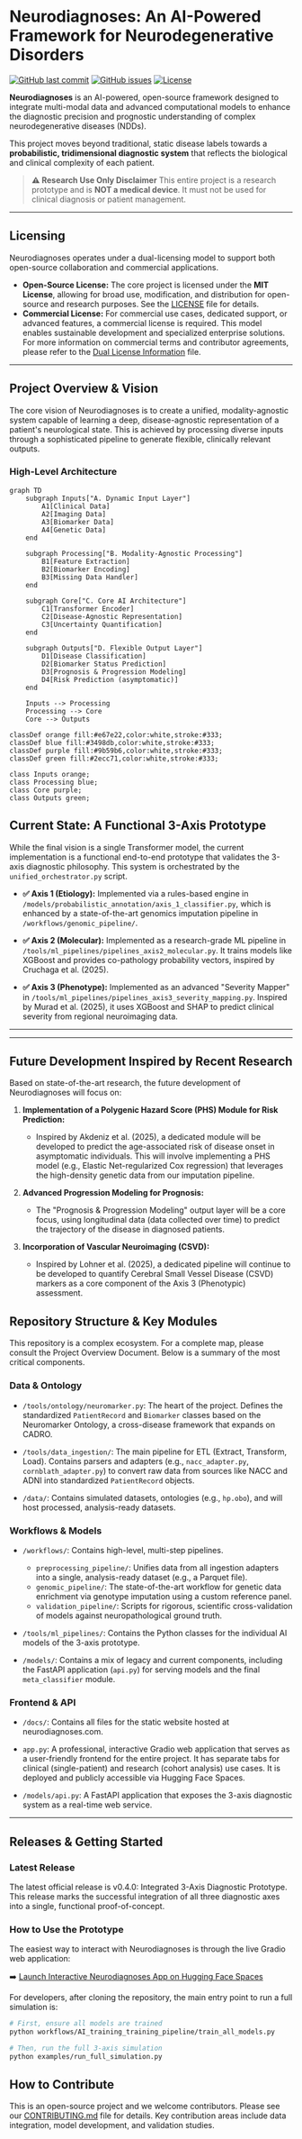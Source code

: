 # Neurodiagnoses: An AI-Powered Framework for Neurodegenerative Disorders

[![GitHub last commit](https://img.shields.io/github/last-commit/Fundacion-de-Neurociencias/neurodiagnoses)](https://github.com/Fundacion-de-Neurociencias/neurodiagnoses/commits/main)
[![GitHub issues](https://img.shields.io/github/issues/Fundacion-de-Neurociencias/neurodiagnoses)](https://github.com/Fundacion-de-Neurociencias/neurodiagnoses/issues)
[![License](https://img.shields.io/github/license/Fundacion-de-Neurociencias/neurodiagnoses)](LICENSE)

**Neurodiagnoses** is an AI-powered, open-source framework designed to integrate multi-modal data and advanced computational models to enhance the diagnostic precision and prognostic understanding of complex neurodegenerative diseases (NDDs).

This project moves beyond traditional, static disease labels towards a **probabilistic, tridimensional diagnostic system** that reflects the biological and clinical complexity of each patient.

> **⚠️ Research Use Only Disclaimer**
> This entire project is a research prototype and is **NOT a medical device**. It must not be used for clinical diagnosis or patient management.

---

## Licensing

Neurodiagnoses operates under a dual-licensing model to support both open-source collaboration and commercial applications.

*   **Open-Source License:** The core project is licensed under the **MIT License**, allowing for broad use, modification, and distribution for open-source and research purposes. See the [LICENSE](LICENSE) file for details.
*   **Commercial License:** For commercial use cases, dedicated support, or advanced features, a commercial license is required. This model enables sustainable development and specialized enterprise solutions. For more information on commercial terms and contributor agreements, please refer to the [Dual License Information](DUAL_LICENSE.md) file.

---

## Project Overview & Vision

The core vision of Neurodiagnoses is to create a unified, modality-agnostic system capable of learning a deep, disease-agnostic representation of a patient's neurological state. This is achieved by processing diverse inputs through a sophisticated pipeline to generate flexible, clinically relevant outputs.

### High-Level Architecture
```mermaid
graph TD
    subgraph Inputs["A. Dynamic Input Layer"]
        A1[Clinical Data] 
        A2[Imaging Data]
        A3[Biomarker Data]
        A4[Genetic Data]
    end
    
    subgraph Processing["B. Modality-Agnostic Processing"]
        B1[Feature Extraction]
        B2[Biomarker Encoding]
        B3[Missing Data Handler]
    end
    
    subgraph Core["C. Core AI Architecture"]
        C1[Transformer Encoder]
        C2[Disease-Agnostic Representation]
        C3[Uncertainty Quantification]
    end
    
    subgraph Outputs["D. Flexible Output Layer"]
        D1[Disease Classification]
        D2[Biomarker Status Prediction]
        D3[Prognosis & Progression Modeling]
        D4[Risk Prediction (asymptomatic)]
    end
    
    Inputs --> Processing
    Processing --> Core
    Core --> Outputs

classDef orange fill:#e67e22,color:white,stroke:#333;
classDef blue fill:#3498db,color:white,stroke:#333;
classDef purple fill:#9b59b6,color:white,stroke:#333;
classDef green fill:#2ecc71,color:white,stroke:#333;

class Inputs orange;
class Processing blue;
class Core purple;
class Outputs green;
```

## Current State: A Functional 3-Axis Prototype
While the final vision is a single Transformer model, the current implementation is a functional end-to-end prototype that validates the 3-axis diagnostic philosophy. This system is orchestrated by the `unified_orchestrator.py` script.

*   **✅ Axis 1 (Etiology):** Implemented via a rules-based engine in `/models/probabilistic_annotation/axis_1_classifier.py`, which is enhanced by a state-of-the-art genomics imputation pipeline in `/workflows/genomic_pipeline/`.

*   **✅ Axis 2 (Molecular):** Implemented as a research-grade ML pipeline in `/tools/ml_pipelines/pipelines_axis2_molecular.py`. It trains models like XGBoost and provides co-pathology probability vectors, inspired by Cruchaga et al. (2025).

*   **✅ Axis 3 (Phenotype):** Implemented as an advanced "Severity Mapper" in `/tools/ml_pipelines/pipelines_axis3_severity_mapping.py`. Inspired by Murad et al. (2025), it uses XGBoost and SHAP to predict clinical severity from regional neuroimaging data.

---

---


## Future Development Inspired by Recent Research

Based on state-of-the-art research, the future development of Neurodiagnoses will focus on:

1.  **Implementation of a Polygenic Hazard Score (PHS) Module for Risk Prediction:**
    * Inspired by Akdeniz et al. (2025), a dedicated module will be developed to predict the age-associated risk of disease onset in asymptomatic individuals. This will involve implementing a PHS model (e.g., Elastic Net-regularized Cox regression) that leverages the high-density genetic data from our imputation pipeline.

2.  **Advanced Progression Modeling for Prognosis:**
    * The "Prognosis & Progression Modeling" output layer will be a core focus, using longitudinal data (data collected over time) to predict the trajectory of the disease in diagnosed patients.

3.  **Incorporation of Vascular Neuroimaging (CSVD):**
    * Inspired by Lohner et al. (2025), a dedicated pipeline will continue to be developed to quantify Cerebral Small Vessel Disease (CSVD) markers as a core component of the Axis 3 (Phenotypic) assessment.

## Repository Structure & Key Modules
This repository is a complex ecosystem. For a complete map, please consult the Project Overview Document. Below is a summary of the most critical components.

### Data & Ontology
*   `/tools/ontology/neuromarker.py`: The heart of the project. Defines the standardized `PatientRecord` and `Biomarker` classes based on the Neuromarker Ontology, a cross-disease framework that expands on CADRO.

*   `/tools/data_ingestion/`: The main pipeline for ETL (Extract, Transform, Load). Contains parsers and adapters (e.g., `nacc_adapter.py`, `cornblath_adapter.py`) to convert raw data from sources like NACC and ADNI into standardized `PatientRecord` objects.

*   `/data/`: Contains simulated datasets, ontologies (e.g., `hp.obo`), and will host processed, analysis-ready datasets.

### Workflows & Models
*   `/workflows/`: Contains high-level, multi-step pipelines.
    *   `preprocessing_pipeline/`: Unifies data from all ingestion adapters into a single, analysis-ready dataset (e.g., a Parquet file).
    *   `genomic_pipeline/`: The state-of-the-art workflow for genetic data enrichment via genotype imputation using a custom reference panel.
    *   `validation_pipeline/`: Scripts for rigorous, scientific cross-validation of models against neuropathological ground truth.

*   `/tools/ml_pipelines/`: Contains the Python classes for the individual AI models of the 3-axis prototype.

*   `/models/`: Contains a mix of legacy and current components, including the FastAPI application (`api.py`) for serving models and the final `meta_classifier` module.

### Frontend & API
*   `/docs/`: Contains all files for the static website hosted at neurodiagnoses.com.

*   `app.py`: A professional, interactive Gradio web application that serves as a user-friendly frontend for the entire project. It has separate tabs for clinical (single-patient) and research (cohort analysis) use cases. It is deployed and publicly accessible via Hugging Face Spaces.

*   `/models/api.py`: A FastAPI application that exposes the 3-axis diagnostic system as a real-time web service.

---

## Releases & Getting Started

### Latest Release
The latest official release is v0.4.0: Integrated 3-Axis Diagnostic Prototype. This release marks the successful integration of all three diagnostic axes into a single, functional proof-of-concept.

### How to Use the Prototype
The easiest way to interact with Neurodiagnoses is through the live Gradio web application:

➡️ [Launch Interactive Neurodiagnoses App on Hugging Face Spaces](https://huggingface.co/spaces/fneurociencias/Neurodiagnoses)

For developers, after cloning the repository, the main entry point to run a full simulation is:

```bash
# First, ensure all models are trained
python workflows/AI_training_training_pipeline/train_all_models.py

# Then, run the full 3-axis simulation
python examples/run_full_simulation.py
```

## How to Contribute
This is an open-source project and we welcome contributors. Please see our [CONTRIBUTING.md](CONTRIBUTING.md) file for details. Key contribution areas include data integration, model development, and validation studies.